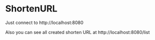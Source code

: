 # ShortenURL

Just connect to http://localhost:8080

Also you can see all created shorten URL at http://localhost:8080/list
